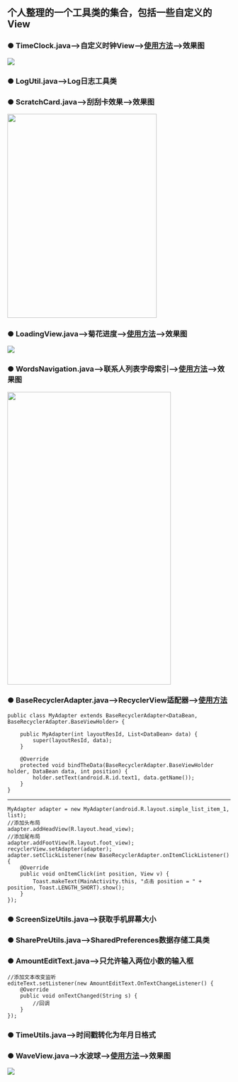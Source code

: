 ## 个人整理的一个工具类的集合，包括一些自定义的View
### ● TimeClock.java——>自定义时钟View——>[使用方法](http://blog.csdn.net/a_zhon/article/details/53027501)——>效果图

<img src="http://img.blog.csdn.net/20161105231805323" />

### ● LogUtil.java——>Log日志工具类
### ● ScratchCard.java——>刮刮卡效果——>效果图

<img src="http://img.blog.csdn.net/20161104233422147" width="337px" height="460px" />

### ● LoadingView.java——>菊花进度——>[使用方法](http://blog.csdn.net/a_zhon/article/details/53143034)——>效果图
<img src="http://i.imgur.com/PGQ8CIt.gif" />

### ● WordsNavigation.java——>联系人列表字母索引——>[使用方法](http://blog.csdn.net/a_zhon/article/details/53214849)——>效果图

<img width="369px" height="660px" src="http://img.blog.csdn.net/20161118122207199" /> 

### ● BaseRecyclerAdapter.java——>RecyclerView适配器——>[使用方法](http://blog.csdn.net/a_zhon/article/details/66971369)

```
public class MyAdapter extends BaseRecyclerAdapter<DataBean, BaseRecyclerAdapter.BaseViewHolder> {

    public MyAdapter(int layoutResId, List<DataBean> data) {
        super(layoutResId, data);
    }

    @Override
    protected void bindTheData(BaseRecyclerAdapter.BaseViewHolder holder, DataBean data, int position) {
        holder.setText(android.R.id.text1, data.getName());
    }
}

```
---
```
MyAdapter adapter = new MyAdapter(android.R.layout.simple_list_item_1, list);
//添加头布局
adapter.addHeadView(R.layout.head_view);
//添加尾布局
adapter.addFootView(R.layout.foot_view);
recyclerView.setAdapter(adapter);
adapter.setClickListener(new BaseRecyclerAdapter.onItemClickListener() {
    @Override
    public void onItemClick(int position, View v) {
        Toast.makeText(MainActivity.this, "点击 position = " + position, Toast.LENGTH_SHORT).show();
    }
});
```
### ● ScreenSizeUtils.java——>获取手机屏幕大小
### ● SharePreUtils.java——>SharedPreferences数据存储工具类
### ● AmountEditText.java——>只允许输入两位小数的输入框
```
//添加文本改变监听
editeText.setListener(new AmountEditText.OnTextChangeListener() {
    @Override
    public void onTextChanged(String s) {
		//回调
    }
});
```
### ● TimeUtils.java——>时间戳转化为年月日格式
### ● WaveView.java——>水波球——>[使用方法](http://blog.csdn.net/a_zhon/article/details/53143034)——>效果图
<img src="http://img.blog.csdn.net/20170904215012826?watermark/2/text/aHR0cDovL2Jsb2cuY3Nkbi5uZXQvYV96aG9u/font/5a6L5L2T/fontsize/400/fill/I0JBQkFCMA==/dissolve/70/gravity/SouthEast" />
